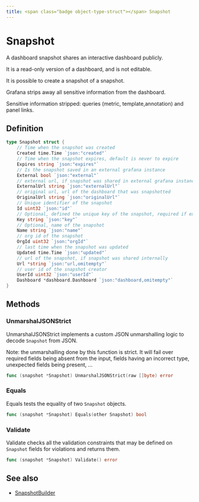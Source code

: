 ```yaml
---
title: <span class="badge object-type-struct"></span> Snapshot
---
```

# <span class="badge object-type-struct"></span> Snapshot

A dashboard snapshot shares an interactive dashboard publicly.

It is a read-only version of a dashboard, and is not editable.

It is possible to create a snapshot of a snapshot.

Grafana strips away all sensitive information from the dashboard.

Sensitive information stripped: queries (metric, template,annotation) and panel links.

## Definition

```go
type Snapshot struct {
    // Time when the snapshot was created
    Created time.Time `json:"created"`
    // Time when the snapshot expires, default is never to expire
    Expires string `json:"expires"`
    // Is the snapshot saved in an external grafana instance
    External bool `json:"external"`
    // external url, if snapshot was shared in external grafana instance
    ExternalUrl string `json:"externalUrl"`
    // original url, url of the dashboard that was snapshotted
    OriginalUrl string `json:"originalUrl"`
    // Unique identifier of the snapshot
    Id uint32 `json:"id"`
    // Optional, defined the unique key of the snapshot, required if external is true
    Key string `json:"key"`
    // Optional, name of the snapshot
    Name string `json:"name"`
    // org id of the snapshot
    OrgId uint32 `json:"orgId"`
    // last time when the snapshot was updated
    Updated time.Time `json:"updated"`
    // url of the snapshot, if snapshot was shared internally
    Url *string `json:"url,omitempty"`
    // user id of the snapshot creator
    UserId uint32 `json:"userId"`
    Dashboard *dashboard.Dashboard `json:"dashboard,omitempty"`
}
```
## Methods

### <span class="badge object-method"></span> UnmarshalJSONStrict

UnmarshalJSONStrict implements a custom JSON unmarshalling logic to decode `Snapshot` from JSON.

Note: the unmarshalling done by this function is strict. It will fail over required fields being absent from the input, fields having an incorrect type, unexpected fields being present, …

```go
func (snapshot *Snapshot) UnmarshalJSONStrict(raw []byte) error
```

### <span class="badge object-method"></span> Equals

Equals tests the equality of two `Snapshot` objects.

```go
func (snapshot *Snapshot) Equals(other Snapshot) bool
```

### <span class="badge object-method"></span> Validate

Validate checks all the validation constraints that may be defined on `Snapshot` fields for violations and returns them.

```go
func (snapshot *Snapshot) Validate() error
```

## See also

 * <span class="badge builder"></span> [SnapshotBuilder](./builder-SnapshotBuilder.md)
